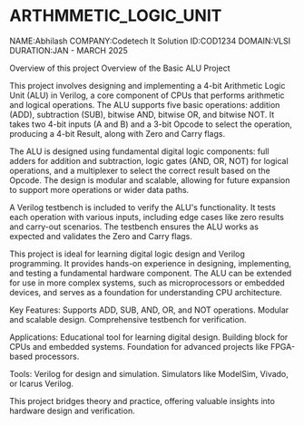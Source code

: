 # ARTHMMETIC_LOGIC_UNIT

NAME:Abhilash
COMPANY:Codetech It Solution
ID:COD1234
DOMAIN:VLSI
DURATION:JAN - MARCH 2025

Overview of this project
Overview of the Basic ALU Project

This project involves designing and implementing a 4-bit Arithmetic Logic Unit (ALU) in Verilog, a core component of CPUs that performs arithmetic and logical operations. The ALU supports five basic operations: addition (ADD), subtraction (SUB), bitwise AND, bitwise OR, and bitwise NOT. It takes two 4-bit inputs (A and B) and a 3-bit Opcode to select the operation, producing a 4-bit Result, along with Zero and Carry flags.

The ALU is designed using fundamental digital logic components: full adders for addition and subtraction, logic gates (AND, OR, NOT) for logical operations, and a multiplexer to select the correct result based on the Opcode. The design is modular and scalable, allowing for future expansion to support more operations or wider data paths.

A Verilog testbench is included to verify the ALU's functionality. It tests each operation with various inputs, including edge cases like zero results and carry-out scenarios. The testbench ensures the ALU works as expected and validates the Zero and Carry flags.

This project is ideal for learning digital logic design and Verilog programming. It provides hands-on experience in designing, implementing, and testing a fundamental hardware component. The ALU can be extended for use in more complex systems, such as microprocessors or embedded devices, and serves as a foundation for understanding CPU architecture.

Key Features:
Supports ADD, SUB, AND, OR, and NOT operations.
Modular and scalable design.
Comprehensive testbench for verification.

Applications:
Educational tool for learning digital design.
Building block for CPUs and embedded systems.
Foundation for advanced projects like FPGA-based processors.

Tools:
Verilog for design and simulation.
Simulators like ModelSim, Vivado, or Icarus Verilog.

This project bridges theory and practice, offering valuable insights into hardware design and verification.
